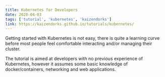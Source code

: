```yaml
---
title: Kubernetes for Developers
date: 2020-04-03
tags: ['tutorial', 'kubernetes', 'kaizendorks']
link: https://kaizendorks.github.io/tutorials/kubernetes/
---
```


Getting started with Kubernetes is not easy, there is quite a learning curve before most people feel comfortable interacting and/or managing their cluster.

The tutorial is aimed at developers with no previous experience of Kubernetes, however it assumes some basic knowledge of docker/containers, networking and web applications.
